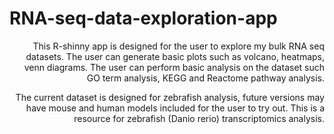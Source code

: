 # RNA-seq-data-exploration-app

<div style='text-align: right'> 
  This R-shinny app is designed for the user to explore my bulk RNA seq datasets. The user can generate basic plots such as volcano, heatmaps, venn diagrams. 
  The user can perform basic analysis on the dataset such GO term analysis, KEGG and Reactome pathway analysis. 

  The current dataset is designed for zebrafish analysis, future versions may have mouse and human models included for the user to try out. This is a resource for 
  zebrafish (Danio rerio) transcriptomics analysis. 
</div>
